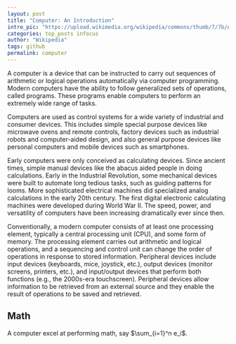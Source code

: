 ```yaml
---
layout: post
title: "Computer: An Introduction"
intro_pic: "https://upload.wikimedia.org/wikipedia/commons/thumb/7/7b/Acer_Aspire_8920_Gemstone.jpg/1024px-Acer_Aspire_8920_Gemstone.jpg"
categories: top_posts infocus
author: "Wikipedia"
tags: github
permalink: computer
---
```


A computer is a device that can be instructed to carry out sequences of arithmetic or logical operations automatically via computer programming. Modern computers have the ability to follow generalized sets of operations, called programs. These programs enable computers to perform an extremely wide range of tasks.

Computers are used as control systems for a wide variety of industrial and consumer devices. This includes simple special purpose devices like microwave ovens and remote controls, factory devices such as industrial robots and computer-aided design, and also general purpose devices like personal computers and mobile devices such as smartphones.

Early computers were only conceived as calculating devices. Since ancient times, simple manual devices like the abacus aided people in doing calculations. Early in the Industrial Revolution, some mechanical devices were built to automate long tedious tasks, such as guiding patterns for looms. More sophisticated electrical machines did specialized analog calculations in the early 20th century. The first digital electronic calculating machines were developed during World War II. The speed, power, and versatility of computers have been increasing dramatically ever since then.

Conventionally, a modern computer consists of at least one processing element, typically a central processing unit (CPU), and some form of memory. The processing element carries out arithmetic and logical operations, and a sequencing and control unit can change the order of operations in response to stored information. Peripheral devices include input devices (keyboards, mice, joystick, etc.), output devices (monitor screens, printers, etc.), and input/output devices that perform both functions (e.g., the 2000s-era touchscreen). Peripheral devices allow information to be retrieved from an external source and they enable the result of operations to be saved and retrieved.

## Math
A computer excel at performing math, say $\sum_{i=1}^n e_i$.
